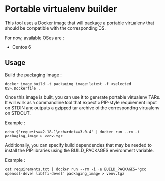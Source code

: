 # Portable virtualenv builder

This tool uses a Docker image that will package a portable virtualenv that should be compatible with the corresponding OS.

For now, available OSes are :
 - Centos 6

## Usage

Build the packaging image :
```
docker image build -t packaging_image:latest -f <selected OS>.Dockerfile .
```

Once this image is built, you can use it to generate portable virtualenv TARs. It will wirk as a commandline tool that expect a PIP-style requirement input on STDIN and outputs a gzipped tar archive of the corresponding virtualenv on STDOUT.

Example :
```
echo $'requests==2.18.1\nchardet==3.0.4' | docker run --rm -i packaging_image > venv.tgz
```

Additionally, you can specify build dependencies that may be needed to install the PIP libraries using the BUILD_PACKAGES environment variable.

Example :
```
cat requirements.txt | docker run --rm -i -e BUILD_PACKAGES='gcc openssl-devel libffi-devel' packaging_image > venv.tgz
```
